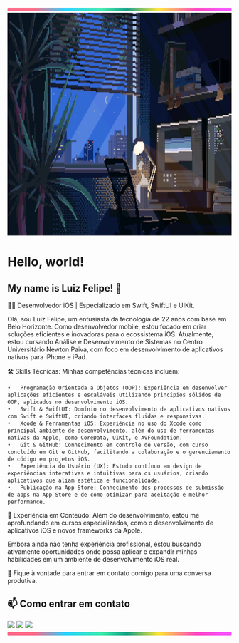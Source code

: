 <img src="https://github.com/LuizFelipeCouto/LuizFelipeCouto/blob/main/lineBar.png" width="100%" height="8px"/>

<img src="https://github.com/LuizFelipeCouto/LuizFelipeCouto/blob/main/Wallpaper.gif" width="100%" height="500px"/>

# Hello, world!
## My name is Luiz Felipe! 👋


👨‍💻 Desenvolvedor iOS | Especializado em Swift, SwiftUI e UIKit.

Olá, sou Luiz Felipe, um entusiasta da tecnologia de 22 anos com base em Belo Horizonte. Como desenvolvedor mobile, estou focado em criar soluções eficientes e inovadoras para o ecossistema iOS. Atualmente, estou cursando Análise e Desenvolvimento de Sistemas no Centro Universitário Newton Paiva, com foco em desenvolvimento de aplicativos nativos para iPhone e iPad.

🛠️ Skills Técnicas: Minhas competências técnicas incluem:

	•	Programação Orientada a Objetos (OOP): Experiência em desenvolver aplicações eficientes e escaláveis utilizando princípios sólidos de OOP, aplicados no desenvolvimento iOS.
	•	Swift & SwiftUI: Domínio no desenvolvimento de aplicativos nativos com Swift e SwiftUI, criando interfaces fluidas e responsivas.
	•	Xcode & Ferramentas iOS: Experiência no uso do Xcode como principal ambiente de desenvolvimento, além do uso de ferramentas nativas da Apple, como CoreData, UIKit, e AVFoundation.
	•	Git & GitHub: Conhecimento em controle de versão, com curso concluído em Git e GitHub, facilitando a colaboração e o gerenciamento de código em projetos iOS.
	•	Experiência do Usuário (UX): Estudo contínuo em design de experiências interativas e intuitivas para os usuários, criando aplicativos que aliam estética e funcionalidade.
	•	Publicação na App Store: Conhecimento dos processos de submissão de apps na App Store e de como otimizar para aceitação e melhor performance.

🚀 Experiência em Conteúdo: Além do desenvolvimento, estou me aprofundando em cursos especializados, como o desenvolvimento de aplicativos iOS e novos frameworks da Apple.

Embora ainda não tenha experiência profissional, estou buscando ativamente oportunidades onde possa aplicar e expandir minhas habilidades em um ambiente de desenvolvimento iOS real.

🔗 Fique à vontade para entrar em contato comigo para uma conversa produtiva.
## 📫 Como entrar em contato
<div> 
  <a href="https://www.instagram.com/felipecouto_0/" target="_blank"><img src="https://img.shields.io/badge/-Instagram-%23E4405F?style=for-the-badge&logo=instagram&logoColor=white" target="_blank"></a>
  <a href="lfelipe.dev@outlook.com"><img src="https://img.shields.io/badge/Microsoft_Outlook-0078D4?style=for-the-badge&logo=microsoft-outlook&logoColor=whitestyle=for-the-badge&logo=gmail&logoColor=white" target="_blank"></a>
  <a href="(http://linkedin.com/in/luiz-felipe-ios)" target="_blank"><img src="https://img.shields.io/badge/-LinkedIn-%230077B5?style=for-the-badge&logo=linkedin&logoColor=white" target="_blank"></a> 
  
</div>


<img src="https://github.com/LuizFelipeCouto/LuizFelipeCouto/blob/main/lineBar.png" width="100%" height="8px"/>
